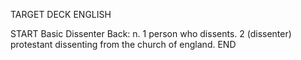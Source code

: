 TARGET DECK
ENGLISH

START
Basic
Dissenter
Back: n. 1 person who dissents. 2 (dissenter) protestant dissenting from the church of england.
END
